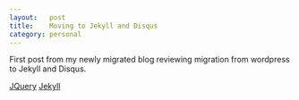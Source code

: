 ```yaml
--- 
layout:   post
title:    Moving to Jekyll and Disqus
category: personal
---
```


First post from my newly migrated blog reviewing migration from wordpress to Jekyll and Disqus.

[JQuery](http://jquery.com)
[Jekyll](http://github.com/mojombo/jekyll)
